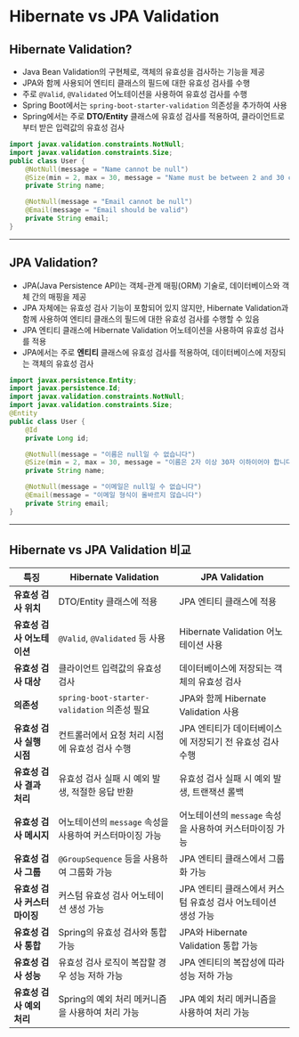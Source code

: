 # Hibernate vs JPA Validation

## Hibernate Validation?
- Java Bean Validation의 구현체로, 객체의 유효성을 검사하는 기능을 제공
- JPA와 함께 사용되어 엔티티 클래스의 필드에 대한 유효성 검사를 수행
- 주로 `@Valid`, `@Validated` 어노테이션을 사용하여 유효성 검사를 수행
- Spring Boot에서는 `spring-boot-starter-validation` 의존성을 추가하여 사용
- Spring에서는 주로 **DTO/Entity** 클래스에 유효성 검사를 적용하여, 클라이언트로부터 받은 입력값의 유효성 검사
```java
import javax.validation.constraints.NotNull;
import javax.validation.constraints.Size;
public class User {
    @NotNull(message = "Name cannot be null")
    @Size(min = 2, max = 30, message = "Name must be between 2 and 30 characters")
    private String name;

    @NotNull(message = "Email cannot be null")
    @Email(message = "Email should be valid")
    private String email;
}
```
---
## JPA Validation?
- JPA(Java Persistence API)는 객체-관계 매핑(ORM) 기술로, 데이터베이스와 객체 간의 매핑을 제공
- JPA 자체에는 유효성 검사 기능이 포함되어 있지 않지만, Hibernate Validation과 함께 사용하여 엔티티 클래스의 필드에 대한 유효성 검사를 수행할 수 있음
- JPA 엔티티 클래스에 Hibernate Validation 어노테이션을 사용하여 유효성 검사를 적용
- JPA에서는 주로 **엔티티** 클래스에 유효성 검사를 적용하여, 데이터베이스에 저장되는 객체의 유효성 검사
```java
import javax.persistence.Entity;
import javax.persistence.Id;
import javax.validation.constraints.NotNull;
import javax.validation.constraints.Size;
@Entity
public class User {
    @Id
    private Long id;

    @NotNull(message = "이름은 null일 수 없습니다")
    @Size(min = 2, max = 30, message = "이름은 2자 이상 30자 이하이어야 합니다")
    private String name;

    @NotNull(message = "이메일은 null일 수 없습니다")
    @Email(message = "이메일 형식이 올바르지 않습니다")
    private String email;
}
```
---

## Hibernate vs JPA Validation 비교
| **특징**           | **Hibernate Validation**                          | **JPA Validation**                               |
|--------------------|---------------------------------------------------|--------------------------------------------------|
| **유효성 검사 위치** | DTO/Entity 클래스에 적용                          | JPA 엔티티 클래스에 적용                          |
| **유효성 검사 어노테이션** | `@Valid`, `@Validated` 등 사용                     | Hibernate Validation 어노테이션 사용             |
| **유효성 검사 대상** | 클라이언트 입력값의 유효성 검사                    | 데이터베이스에 저장되는 객체의 유효성 검사         |
| **의존성**         | `spring-boot-starter-validation` 의존성 필요       | JPA와 함께 Hibernate Validation 사용              |
| **유효성 검사 실행 시점** | 컨트롤러에서 요청 처리 시점에 유효성 검사 수행       | JPA 엔티티가 데이터베이스에 저장되기 전 유효성 검사 수행 |
| **유효성 검사 결과 처리** | 유효성 검사 실패 시 예외 발생, 적절한 응답 반환         | 유효성 검사 실패 시 예외 발생, 트랜잭션 롤백         |
| **유효성 검사 메시지** | 어노테이션의 `message` 속성을 사용하여 커스터마이징 가능 | 어노테이션의 `message` 속성을 사용하여 커스터마이징 가능 |
| **유효성 검사 그룹** | `@GroupSequence` 등을 사용하여 그룹화 가능          | JPA 엔티티 클래스에서 그룹화 가능                   |
| **유효성 검사 커스터마이징** | 커스텀 유효성 검사 어노테이션 생성 가능            | JPA 엔티티 클래스에서 커스텀 유효성 검사 어노테이션 생성 가능 |
| **유효성 검사 통합** | Spring의 유효성 검사와 통합 가능                   | JPA와 Hibernate Validation 통합 가능              |
| **유효성 검사 성능** | 유효성 검사 로직이 복잡할 경우 성능 저하 가능         | JPA 엔티티의 복잡성에 따라 성능 저하 가능            |
| **유효성 검사 예외 처리** | Spring의 예외 처리 메커니즘을 사용하여 처리 가능    | JPA 예외 처리 메커니즘을 사용하여 처리 가능         |
